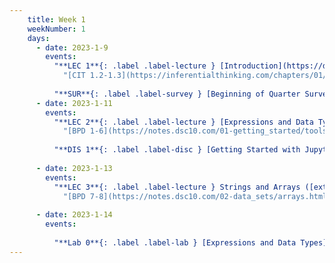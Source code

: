 ```yaml
---
    title: Week 1
    weekNumber: 1
    days:
      - date: 2023-1-9
        events:
          "**LEC 1**{: .label .label-lecture } [Introduction](https://datahub.ucsd.edu/hub/user-redirect/git-pull?repo=https%3A%2F%2Fgithub.com%2Fdsc-courses%2Fdsc10-2023-wi&urlpath=tree%2Fdsc10-2023-wi%2Flectures%2Flec01%2Flec01.ipynb&branch=main) - **REMOTE** Lecture ([Zoom link](https://ucsd.zoom.us/j/97623586285)) [✏️](resources/lectures/lec01/lec01.html) [Recording 🎥](https://youtu.be/uP4pZsEhClw)":
            "[CIT 1.2-1.3](https://inferentialthinking.com/chapters/01/2/why-data-science.html)"
                
          "**SUR**{: .label .label-survey } [Beginning of Quarter Survey](https://forms.gle/BFrjfmrRE1CqdjKa8)":
      - date: 2023-1-11
        events:
          "**LEC 2**{: .label .label-lecture } [Expressions and Data Types](http://datahub.ucsd.edu/user-redirect/git-sync?repo=https://github.com/dsc-courses/dsc10-2023-wi&subPath=lectures/lec02/lec02.ipynb) - **REMOTE** Lecture ([Zoom link](https://ucsd.zoom.us/j/97623586285)) [✏️](resources/lectures/lec02/lec02.html)":
            "[BPD 1-6](https://notes.dsc10.com/01-getting_started/tools.html)"
            
          "**DIS 1**{: .label .label-disc } [Getting Started with Jupyter Notebooks](http://datahub.ucsd.edu/user-redirect/git-sync?repo=https://github.com/dsc-courses/dsc10-2023-wi&subPath=discussion/disc01.ipynb)":
                
      - date: 2023-1-13
        events:
          "**LEC 3**{: .label .label-lecture } Strings and Arrays ([extra video](https://www.youtube.com/watch?v=w_witptT6Ts))":
            "[BPD 7-8](https://notes.dsc10.com/02-data_sets/arrays.html)"
                
      - date: 2023-1-14
        events:
          
          "**Lab 0**{: .label .label-lab } [Expressions and Data Types](http://datahub.ucsd.edu/user-redirect/git-sync?repo=https://github.com/dsc-courses/dsc10-2023-wi&subPath=labs/lab00/lab00.ipynb)":
---
```

